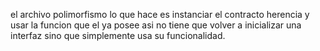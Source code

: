 el archivo polimorfismo lo que hace es instanciar el contracto herencia y usar la funcion que el ya posee asi no tiene que volver a inicializar una interfaz sino que simplemente usa su funcionalidad.